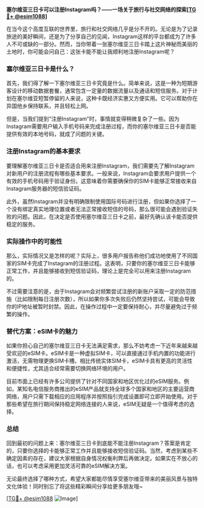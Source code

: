 **塞尔维亚三日卡可以注册Instagram吗？——一场关于旅行与社交网络的探索[[TG💪+ @esim1088](https://t.me/s/esim1088)]**

在当今这个高度互联的世界里，旅行和社交网络几乎是分不开的。无论是为了记录旅途的美好瞬间，还是为了分享自己的见闻，Instagram这样的平台都成为了许多人不可或缺的一部分。然而，当你带着一张塞尔维亚三日卡踏上这片神秘而美丽的土地时，你可能会问自己：这张卡能不能让我顺利地注册Instagram呢？

### 塞尔维亚三日卡是什么？

首先，我们得了解一下塞尔维亚三日卡究竟是什么。简单来说，这是一种为短期游客设计的移动数据套餐，通常包含一定量的数据流量以及通话和短信服务。对于计划在塞尔维亚短暂停留的人来说，这种卡既经济实惠又方便实用。它可以帮助你在异国他乡保持联系，并且轻松上网。

但是，当我们提到“注册Instagram”时，事情就变得稍微复杂了一些。因为Instagram需要用户输入手机号码来完成注册过程，而你的塞尔维亚三日卡是否能提供有效的本地号码，就成了问题的关键。

### 注册Instagram的基本要求

要理解塞尔维亚三日卡是否适合用来注册Instagram，我们需要先了解Instagram对新用户的注册流程有哪些基本要求。一般来说，Instagram会要求用户提供一个有效的手机号码用于验证身份。这意味着你需要确保你的SIM卡能够正常接收来自Instagram服务器的短信验证码。

此外，虽然Instagram并没有明确限制使用国际号码进行注册，但如果你选择了一个没有绑定真实地理位置或者无法正常接收短信的号码，那么很可能会遇到验证失败的问题。因此，在决定是否使用塞尔维亚三日卡之前，最好先确认该卡能否提供稳定的服务。

### 实际操作中的可能性

那么，实际情况又是怎样的呢？实际上，很多用户报告称他们成功地使用了不同国家的SIM卡完成了Instagram的注册过程。这表明，只要你的塞尔维亚三日卡能够正常工作，并且能够接收到短信验证码，理论上是完全可以用来注册Instagram的。

不过需要注意的是，由于Instagram会对频繁尝试注册的新账户采取一定的防范措施（比如限制每日注册次数），所以如果你多次失败后仍然坚持尝试，可能会导致你的IP地址被暂时封禁。因此，在操作过程中一定要保持耐心，并尽量避免过于频繁的操作。

### 替代方案：eSIM卡的魅力

如果你担心自己的塞尔维亚三日卡无法满足需求，那么不妨考虑一下近年来越来越受欢迎的eSIM卡。eSIM卡是一种虚拟SIM卡，可以直接通过手机内置的功能进行激活，无需物理更换SIM卡槽。相比传统实体SIM卡，eSIM卡具有更高的灵活性和便捷性，尤其适合经常需要切换网络环境的用户。

目前市面上已经有许多公司提供了针对不同国家和地区优化过的eSIM服务。例如，某知名电信服务商推出的eSIM产品就支持全球多个国家和地区的主要运营商网络，用户只需下载相应的应用程序并按照指引完成设置即可立即开始使用。对于那些希望在旅行期间保持稳定网络连接的人来说，eSIM无疑是一个值得考虑的选择。

### 总结

回到最初的问题上来：塞尔维亚三日卡到底能不能注册Instagram？答案是肯定的，只要你选择的卡能够正常工作并且能够接收短信验证码。当然，考虑到某些不确定因素的存在，建议大家根据自身情况权衡利弊后再做决定。如果实在不放心的话，也可以考虑采用更加灵活可靠的eSIM解决方案。

无论最终选择了哪种方式，希望大家都能尽情享受塞尔维亚带来的美丽风景与独特文化体验！同时别忘了将这些精彩瞬间分享给更多朋友哦~

[[TG💪+ @esim1088](https://t.me/s/esim1088) ![Image](https://i.postimg.cc/4NQfJmqS/Snipaste-2025-05-13-00-14-12.png)]